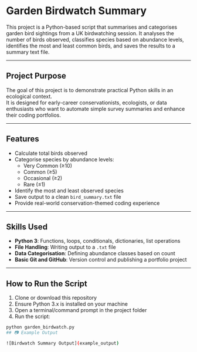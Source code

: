 #  Garden Birdwatch Summary
This project is a Python-based script that summarises and categorises garden bird sightings from a UK birdwatching session.
It analyses the number of birds observed, classifies species based on abundance levels, identifies the most and least common birds, and saves the results to a summary text file.

---

##  Project Purpose

The goal of this project is to demonstrate practical Python skills in an ecological context.  
It is designed for early-career conservationists, ecologists, or data enthusiasts who want to automate simple survey summaries and enhance their coding portfolios.

---

##  Features

- Calculate total birds observed
- Categorise species by abundance levels:
  - Very Common (≥10)
  - Common (≥5)
  - Occasional (≥2)
  - Rare (≤1)
- Identify the most and least observed species
- Save output to a clean `bird_summary.txt` file
- Provide real-world conservation-themed coding experience

---

##  Skills Used

- **Python 3**: Functions, loops, conditionals, dictionaries, list operations
- **File Handling**: Writing output to a `.txt` file
- **Data Categorisation**: Defining abundance classes based on count
- **Basic Git and GitHub**: Version control and publishing a portfolio project

---

##  How to Run the Script

1. Clone or download this repository
2. Ensure Python 3.x is installed on your machine
3. Open a terminal/command prompt in the project folder
4. Run the script:

```bash
python garden_birdwatch.py
## 📷 Example Output

![Birdwatch Summary Output](example_output)


